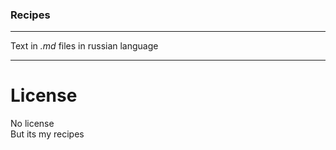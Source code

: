 ### Recipes
---

Text in *.md* files in russian language

---

# License

No license  
But its my recipes